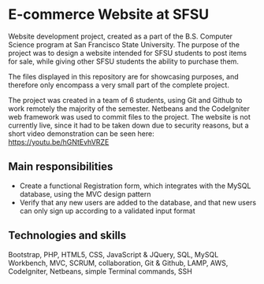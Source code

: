# E-commerce Website at SFSU
Website development project, created as a part of the B.S. Computer Science program at San Francisco State University. The purpose of the project was to design a website intended for SFSU students to post items for sale, while giving other SFSU students the ability to purchase them. 

The files displayed in this repository are for showcasing purposes, and therefore only encompass a very small part of the complete project. 

The project was created in a team of 6 students, using Git and Github to work remotely the majority of the semester. Netbeans and the CodeIgniter web framework was used to commit files to the project. 
The website is not currently live, since it had to be taken down due to security reasons, but a short video demonstration can be seen here: https://youtu.be/hGNtEvhVRZE



## Main responsibilities ##

- Create a functional Registration form, which integrates with the MySQL database, using the MVC design pattern
- Verify that any new users are added to the database, and that new users can only sign up according to a validated input format



## Technologies and skills ##  
Bootstrap, PHP, HTML5, CSS, JavaScript & JQuery, SQL, MySQL Workbench, MVC, SCRUM, collaboration, Git & Github, LAMP, AWS, CodeIgniter, Netbeans, simple Terminal commands, SSH
